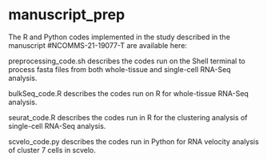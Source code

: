 # manuscript_prep
The R and Python codes implemented in the study described in the manuscript #NCOMMS-21-19077-T are available here:

preprocessing_code.sh
describes the codes run on the Shell terminal to process fasta files from both whole-tissue and single-cell RNA-Seq analysis.

bulkSeq_code.R
describes the codes run on R for whole-tissue RNA-Seq analysis.

seurat_code.R
describes the codes run in R for the clustering analysis of single-cell RNA-Seq analysis.

scvelo_code.py
describes the codes run in Python for RNA velocity analysis of cluster 7 cells in scvelo.

